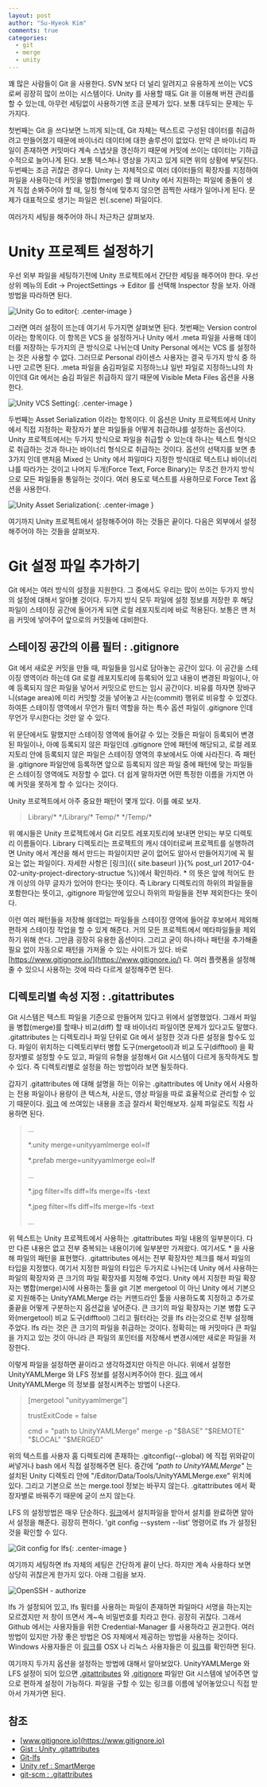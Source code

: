 ```yaml
---
layout: post
author: "Su-Hyeok Kim"
comments: true
categories:
  - git
  - merge
  - unity
---
```


꽤 많은 사람들이 Git 을 사용한다. SVN 보다 더 널리 알려지고 유용하게 쓰이는 VCS 로써 굉장히 많이 쓰이는 시스템이다. Unity 를 사용할 때도 Git 을 이용해 버젼 관리를 할 수 있는데, 아무런 세팅없이 사용하기엔 조금 문제가 있다. 보통 대두되는 문제는 두가지다.

첫번째는 Git 을 쓰다보면 느끼게 되는데, Git 자체는 텍스트로 구성된 데이터를 취급하려고 만들어졌기 때문에 바이너리 데이터에 대한 솔루션이 없었다. 만약 큰 바이너리 파일이 존재하면 커밋마다 계속 스냅샷을 갱신하기 때문에 커밋에 쓰이는 데이터는 기하급수적으로 늘어나게 된다. 보통 텍스쳐나 영상을 가지고 있게 되면 위의 상황에 부딫친다. 두번째는 조금 귀찮은 경우다. Unity 는 자체적으로 여러 데이터들의 확장자를 지정하여 파일을 사용하는데 커밋을 병합(merge) 할 때 Unity 에서 지원하는 파일에 충돌이 생겨 직접 손봐주어야 할 때, 일정 형식에 맞추지 않으면 끔찍한 사태가 일어나게 된다. 문제가 대표적으로 생기는 파일은 씬(.scene) 파일이다.

여러가지 세팅을 해주어야 하니 차근차근 살펴보자.

<!-- more -->

# Unity 프로젝트 설정하기

우선 외부 파일을 세팅하기전에 Unity 프로젝트에서 간단한 세팅을 해주어야 한다. 우선 상위 메뉴의 Edit -> ProjectSettings -> Editor 를 선택해 Inspector 창을 보자. 아래 방법을 따라하면 된다.

![Unity Go to editor](/images/unity-edit-ps-editor.png){: .center-image }

그러면 여러 설정이 뜨는데 여기서 두가지면 살펴보면 된다. 첫번째는 Version control 이라는 항목이다. 이 항목은 VCS 을 설정하거나 Unity 에서 .meta 파일을 사용해 데이터를 저장하는 두가지의 큰 방식으로 나뉘는데 Unity Personal 에서는 VCS 를 설정하는 것은 사용할 수 없다. 그러므로 Personal 라이센스 사용자는 결국 두가지 방식 중 하나만 고르면 된다. .meta 파일을 숨김파일로 지정하느냐 일반 파일로 지정하느냐의 차이인데 Git 에서는 숨김 파일은 취급하지 않기 때문에 Visible Meta Files 옵션을 사용한다.

![Unity VCS Setting](/images/unity_editor_version_control.png){: .center-image }

두번째는 Asset Serialization 이라는 항목이다. 이 옵션은 Unity 프로젝트에서 Unity 에서 직접 지정하는 확장자가 붙은 파일들을 어떻게 취급하냐를 설정하는 옵션이다. Unity 프로젝트에서는 두가지 방식으로 파일을 취급할 수 있는데 하나는 텍스트 형식으로 취급하는 것과 하나는 바이너리 형식으로 취급하는 것이다. 옵션의 선택지를 보면 총 3가지 인데 맨처음 Mixed 는 Unity 에서 파일마다 지정한 방식대로 텍스트냐 바이너리냐를 따라가는 것이고 나머지 두개(Force Text, Force Binary)는 무조건 한가지 방식으로 모든 파일들을 통일하는 것이다. 여러 용도로 텍스트를 사용하므로 Force Text 옵션을 사용한다.

![Unity Asset Serialization](/images/unity_editor_asset_serialization.png){: .center-image }

여기까지 Unity 프로젝트에서 설정해주어야 하는 것들은 끝이다. 다음은 외부에서 설정해주어야 하는 것들을 살펴보자.

# Git 설정 파일 추가하기

Git 에서는 여러 방식의 설정을 지원한다. 그 중에서도 우리는 많이 쓰이는 두가지 방식의 설정에 대해서 알아볼 것이다. 두가지 방식 모두 파일에 설정 정보를 저장한 후 해당 파일이 스테이징 공간에 들어가게 되면 로컬 레포지토리에 바로 적용된다. 보통은 맨 처음 커밋에 넣어주어 앞으로의 커밋들에 대비한다.

## 스테이징 공간의 이름 필터 : .gitignore

Git 에서 새로운 커밋을 만들 때, 파일들을 임시로 담아놓는 공간이 있다. 이 공간을 스테이징 영역이라 하는데 Git 로컬 레포지토리에 등록되어 있고 내용이 변경된 파일이나, 아예 등록되지 않은 파일을 넣어서 커밋으로 만드는 임시 공간이다. 비유를 하자면 장바구니(stage area)에 미리 커밋할 것을 넣어놓고 사는(commit) 행위로 비유할 수 있겠다. 하여튼 스테이징 영역에서 무언가 필터 역할을 하는 특수 옵션 파일이 .gitignore 인데 무언가 무시한다는 것만 알 수 있다.

위 문단에서도 말했지만 스테이징 영역에 들어갈 수 있는 것들은 파일이 등록되어 변경된 파일이나, 아예 등록되지 않은 파일인데 .gitignore 안에 패턴에 해당되고, 로컬 레포지토리 안에 등록되지 않은 파일은 스테이징 영역의 후보에서도 아예 사라진다. 즉 패턴을 .gitignore 파일안에 등록하면 앞으로 등록되지 않은 파일 중에 패턴에 맞는 파일들은 스테이징 영역에도 저장할 수 없다. 더 쉽게 말하자면 어떤 특정한 이름을 가지면 아예 커밋을 못하게 할 수 있다는 것이다.

Unity 프로젝트에서 아주 중요한 패턴이 몇개 있다. 이를 예로 보자.

> Library/\*
> \*/Library/\*
> Temp/\*
> \*/Temp/\*

위 예시들은 Unity 프로젝트에서 Git 리모트 레포지토리에 보내면 안되는 부모 디렉토리 이름들이다. Library 디렉토리는 프로젝트의 캐시 데이터로써 프로젝트를 실행하려면 Unity 에서 계산을 해서 만드는 파일이지만 굳이 없어도 알아서 만들어지기에 꼭 필요는 없는 파일이다. 자세한 사항은 [링크]({{ site.baseurl }}{% post_url 2017-04-02-unity-project-directory-structue %})에서 확인하라. * 의 뜻은 앞에 적어도 한개 이상의 아무 글자가 있어야 한다는 뜻이다. 즉 Library 디렉토리의 하위의 파일들을 포함한다는 뜻이고, .gitignore 파일안에 있으니 하위의 파일들을 전부 제외한다는 뜻이다.

이런 여러 패턴들을 저장해 쓸데없는 파일들을 스테이징 영역에 들어갈 후보에서 제외해 편하게 스테이징 작업을 할 수 있게 해준다. 거의 모든 프로젝트에서 메타파일들을 제외하기 위해 쓴다. 그만큼 굉장히 유용한 옵션이다. 그리고 굳이 하나하나 패턴을 추가해줄 필요 없이 자동으로 패턴을 가져올 수 있는 사이트가 있다. 바로 [https://www.gitignore.io/](https://www.gitignore.io/) 다. 여러 플랫폼을 설정해줄 수 있으니 사용하는 것에 따라 다르게 설정해주면 된다.

## 디렉토리별 속성 지정 : .gitattributes

Git 시스템은 텍스트 파일을 기준으로 만들어져 있다고 위에서 설명했었다. 그래서 파일을 병합(merge)를 할때나 비교(diff) 할 때 바이너리 파일이면 문제가 있다고도 말했다. .gitattributes 는 디렉토리나 파일 단위로 Git 에서 설정한 것과 다른 설정을 할수도 있다. 파일이 위치하는 디렉토리부터 병합 도구(mergetool)과 비교 도구(difftool) 을 확장자별로 설정할 수도 있고, 파일의 유형을 설정해서 Git 시스템이 다르게 동작하게도 할 수 있다. 즉 디렉토리별로 설정을 하는 방법이라 보면 될듯하다.

갑자기 .gitattributes 에 대해 설명을 하는 이유는 .gitattributes 에 Unity 에서 사용하는 전용 파일이나 용량이 큰 텍스쳐, 사운드, 영상 파일을 따로 효율적으로 관리할 수 있기 때문이다. [링크](https://gist.github.com/nemotoo/b8a1c3a0f1225bb9231979f389fd4f3f) 에 쓰여있는 내용을 조금 잘라서 확인해보자. 실제 파일로도 직접 사용하면 된다.

> ...
>
> \*.unity merge=unityyamlmerge eol=lf
>
> \*.prefab merge=unityyamlmerge eol=lf
>
> ...
>
> \*.jpg filter=lfs diff=lfs merge=lfs -text
>
> \*.jpeg filter=lfs diff=lfs merge=lfs -text
>
> ...

위 텍스트는 Unity 프로젝트에서 사용하는 .gitattributes 파일 내용의 일부분이다. 다만 다른 내용은 없고 전부 중복되는 내용이기에 일부분만 가져왔다. 여기서도 \* 을 사용해 파일의 패턴을 표현했다. .gitattributes 에서는 전부 확장자만 체크를 해서 파일의 타입을 지정했다. 여기서 지정한 파일의 타입은 두가지로 나뉘는데 Unity 에서 사용하는 파일의 확장자와 큰 크기의 파일 확장자를 지정해 주었다. Unity 에서 지정한 파일 확장자는 병합(merge)시에 사용하는 툴을 git 기본 mergetool 이 아닌 Unity 에서 기본으로 지원해주는 UnityYAMLMerge 라는 커맨드라인 툴을 사용하도록 지정하고 추가로 줄끝을 어떻게 구분하는지 옵션값을 넣어준다. 큰 크기의 파일 확장자는 기본 병합 도구와(mergetool) 비교 도구(difftool) 그리고 필터라는 것을 lfs 라는것으로 전부 설정해 주었다. lfs 라는 것은 큰 크기의 파일을 취급하는 것이다. 정확히는 매 커밋마다 큰 파일을 가지고 있는 것이 아니라 큰 파일의 포인터를 저장해서 변경시에만 새로운 파일을 저장한다.

이렇게 파일을 설정하면 끝이라고 생각하겠지만 아직은 아니다. 위에서 설정한 UnityYAMLMerge 와 LFS 정보를 설정시켜주어야 한다. [링크](https://docs.unity3d.com/Manual/SmartMerge.html) 에서 UnityYAMLMerge 의 정보를 설정시켜주는 방법이 나온다.

> [mergetool "unityyamlmerge"]
>
> trustExitCode = false
>
> cmd = "path to UnityYAMLMerge" merge -p "$BASE" "$REMOTE" "$LOCAL" "$MERGED"

위의 텍스트를 사용자 홈 디렉토리에 존재하는 .gitconfig(--global) 에 직접 위와같이 써넣거나 bash 에서 직접 설정해주면 된다. 중간에 _"path to UnityYAMLMerge"_ 는 설치된 Unity 디렉토리 안에 "/Editor/Data/Tools/UnityYAMLMerge.exe" 위치에 있다. 그리고 기본으로 쓰는 merge.tool 정보는 바꾸지 않는다. .gitattributes 에서 확장자별로 바꿔주기 때문에 굳이 쓰지 않는다.

LFS 의 설정방법은 매우 단순하다. [링크](https://git-lfs.github.com/)에서 설치파일을 받아서 설치를 완료하면 알아서 설정을 해준다. 굉장히 편하다. 'git config --system --list' 명령어로 lfs 가 설정된 것을 확인할 수 있다.

![Git config for lfs](/images/gitconfigsystem.png){: .center-image }

여기까지 세팅하면 lfs 자체의 세팅은 간단하게 끝이 난다. 하지만 계속 사용하다 보면 상당히 귀찮은게 한가지 있다. 아래 그림을 보자.

![OpenSSH - authorize](/images/openssh_re-authorize.png)

lfs 가 설정되어 있고, lfs 필터를 사용하는 파일이 존재하면 파일마다 서명을 하는지는 모르겠지만 저 창이 뜨면서 계~속 비밀번호를 치라고 한다. 굉장히 귀찮다. 그래서 Github 에서는 사용자들을 위한 Credential-Manager 를 사용하라고 권고한다. 여러 방법이 있지만 가장 좋은 방법은 OS 자체에서 제공하는 방법을 사용하는 것이다. Windows 사용자들은 이 [링크](https://help.github.com/articles/caching-your-github-password-in-git/)를 OSX 나 리눅스 사용자들은 이 [링크](https://help.github.com/articles/updating-credentials-from-the-osx-keychain/)를 확인하면 된다.

여기까지 두가지 옵션을 설정하는 방법에 대해서 알아보았다. UnityYAMLMerge 와 LFS 설정이 되어 있으면 [.gitattributes](https://gist.github.com/nemotoo/b8a1c3a0f1225bb9231979f389fd4f3f) 와 [.gitignore](https://www.gitignore.io) 파일만 Git 시스템에 넣어주면 앞으로 편하게 설정이 가능하다. 파일을 구할 수 있는 링크를 이름에 넣어놓았으니 직접 받아서 가져가면 된다.

## 참조

- [www.gitignore.io](https://www.gitignore.io)
- [Gist : Unity .gitattributes](https://gist.github.com/nemotoo/b8a1c3a0f1225bb9231979f389fd4f3f)
- [Git-lfs](https://git-lfs.github.com/)
- [Unity ref : SmartMerge](https://docs.unity3d.com/Manual/SmartMerge.html)
- [git-scm : .gitattributes](https://git-scm.com/book/ko/v2/Git%EB%A7%9E%EC%B6%A4-Git-Attributes)
